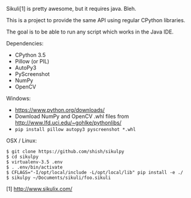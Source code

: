 Sikuli[1] is pretty awesome, but it requires java. Bleh.

This is a project to provide the same API using regular CPython libraries.

The goal is to be able to run any script which works in the Java IDE.

Dependencies:
- CPython 3.5
- Pillow (or PIL)
- AutoPy3
- PyScreenshot
- NumPy
- OpenCV

Windows:
- https://www.python.org/downloads/
- Download NumPy and OpenCV .whl files from http://www.lfd.uci.edu/~gohlke/pythonlibs/
- `pip install pillow autopy3 pyscreenshot *.whl`

OSX / Linux:
```
$ git clone https://github.com/shish/sikulpy
$ cd sikulpy
$ virtualenv-3.5 .env
$ . .env/bin/activate
$ CFLAGS="-I/opt/local/include -L/opt/local/lib" pip install -e ./
$ sikulpy ~/Documents/sikuli/foo.sikuli
```

[1] http://www.sikulix.com/

